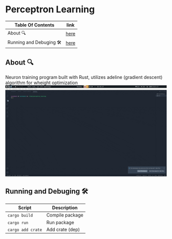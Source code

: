 # Perceptron Learning
| Table Of Contents        | link        |
| -------------------------| ----------- |
| About 🔍                  |  [here](#1) |
| Running and Debuging 🛠️   |  [here](#2) |

## About 🔍 <a name='1'></a>
Neuron training program built with Rust, utilizes adeline (gradient descent) algorithm for wheight optimization
![](./example.gif)

## Running and Debuging 🛠️ <a name="2"></a>
| Script            | Description     |
| ----------------- | --------------- |
| `cargo build`     | Compile package |
| `cargo run`       | Run package     |
| `cargo add crate` | Add crate (dep) |

